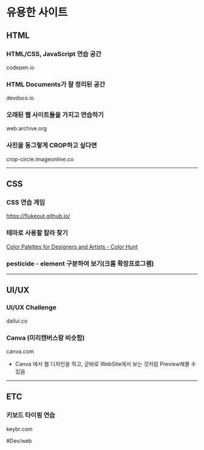 # 유용한 사이트
## HTML
### HTML/CSS, JavaScript 연습 공간
codepen.io

### HTML Documents가 잘 정리된 공간
devdocs.io

### 오래된 웹 사이트들을 가지고 연습하기
web.archive.org

### 사진을 동그랗게 CROP하고 싶다면
crop-circle.imageonline.co

- - - -

## CSS
### CSS 연습 게임
https://flukeout.github.io/

### 테마로 사용할 칼라 찾기
[Color Palettes for Designers and Artists - Color Hunt](https://colorhunt.co/)

### pesticide - element 구분하여 보기(크롬 확장프로그램)

- - - -

## UI/UX
### UI/UX Challenge
dailui.co

### Canva (미리캔버스랑 비슷함)
canva.com
- Canva 에서 웹 디자인을 하고, 곧바로 WebSite에서 보는 것처럼 Preview해볼 수 있음

- - - -

## ETC
### 키보드 타이핑 연습 
keybr.com


#Dev/web